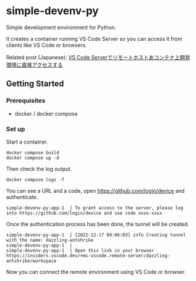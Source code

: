 # simple-devenv-py

Simple development environment for Python.

It creates a container running VS Code Server so you can access it from clients like VS Code or browsers.

Related post (Japanese): [VS Code Serverでリモートホストあコンテナ上開発環境に直接アクセスする](https://sogo.dev/posts/2022/12/vscode-server-devcontainer)

## Getting Started

### Prerequisites

* docker / docker compose

### Set up

Start a container.

```
docker compose build
docker compose up -d
```

Then check the log output.

```
docker compose logs -f
```

You can see a URL and a code, open https://github.com/login/device and authenticate.

```
simple-devenv-py-app-1  | To grant access to the server, please log into https://github.com/login/device and use code xxxx-xxxx
```

Once the authentication process has been done, the tunnel will be created.

```
simple-devenv-py-app-1  | [2022-12-17 09:06:03] info Creating tunnel with the name: dazzling-antshrike
simple-devenv-py-app-1  | 
simple-devenv-py-app-1  | Open this link in your browser https://insiders.vscode.dev/+ms-vscode.remote-server/dazzling-antshrike/workspace
```

Now you can connect the remote environment using VS Code or browser.
